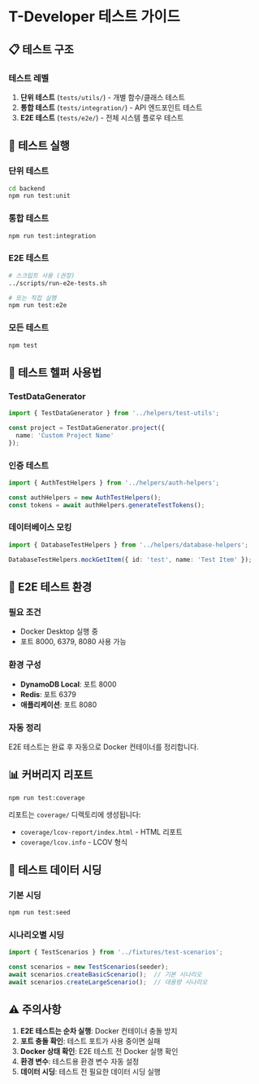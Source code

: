 # T-Developer 테스트 가이드

## 📋 테스트 구조

### 테스트 레벨
1. **단위 테스트** (`tests/utils/`) - 개별 함수/클래스 테스트
2. **통합 테스트** (`tests/integration/`) - API 엔드포인트 테스트
3. **E2E 테스트** (`tests/e2e/`) - 전체 시스템 플로우 테스트

## 🧪 테스트 실행

### 단위 테스트
```bash
cd backend
npm run test:unit
```

### 통합 테스트
```bash
npm run test:integration
```

### E2E 테스트
```bash
# 스크립트 사용 (권장)
../scripts/run-e2e-tests.sh

# 또는 직접 실행
npm run test:e2e
```

### 모든 테스트
```bash
npm test
```

## 🔧 테스트 헬퍼 사용법

### TestDataGenerator
```typescript
import { TestDataGenerator } from '../helpers/test-utils';

const project = TestDataGenerator.project({
  name: 'Custom Project Name'
});
```

### 인증 테스트
```typescript
import { AuthTestHelpers } from '../helpers/auth-helpers';

const authHelpers = new AuthTestHelpers();
const tokens = await authHelpers.generateTestTokens();
```

### 데이터베이스 모킹
```typescript
import { DatabaseTestHelpers } from '../helpers/database-helpers';

DatabaseTestHelpers.mockGetItem({ id: 'test', name: 'Test Item' });
```

## 🐳 E2E 테스트 환경

### 필요 조건
- Docker Desktop 실행 중
- 포트 8000, 6379, 8080 사용 가능

### 환경 구성
- **DynamoDB Local**: 포트 8000
- **Redis**: 포트 6379  
- **애플리케이션**: 포트 8080

### 자동 정리
E2E 테스트는 완료 후 자동으로 Docker 컨테이너를 정리합니다.

## 📊 커버리지 리포트

```bash
npm run test:coverage
```

리포트는 `coverage/` 디렉토리에 생성됩니다:
- `coverage/lcov-report/index.html` - HTML 리포트
- `coverage/lcov.info` - LCOV 형식

## 🌱 테스트 데이터 시딩

### 기본 시딩
```bash
npm run test:seed
```

### 시나리오별 시딩
```typescript
import { TestScenarios } from '../fixtures/test-scenarios';

const scenarios = new TestScenarios(seeder);
await scenarios.createBasicScenario();  // 기본 시나리오
await scenarios.createLargeScenario();  // 대용량 시나리오
```

## ⚠️ 주의사항

1. **E2E 테스트는 순차 실행**: Docker 컨테이너 충돌 방지
2. **포트 충돌 확인**: 테스트 포트가 사용 중이면 실패
3. **Docker 상태 확인**: E2E 테스트 전 Docker 실행 확인
4. **환경 변수**: 테스트용 환경 변수 자동 설정
5. **데이터 시딩**: 테스트 전 필요한 데이터 시딩 실행